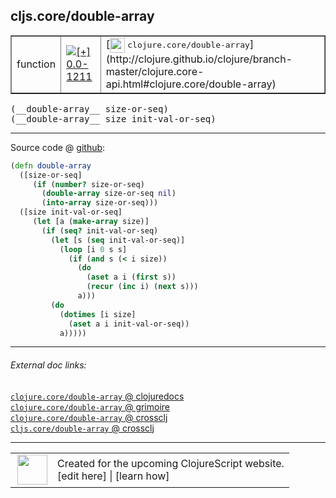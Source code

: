 ## cljs.core/double-array



 <table border="1">
<tr>
<td>function</td>
<td><a href="https://github.com/cljsinfo/cljs-api-docs/tree/0.0-1211"><img valign="middle" alt="[+] 0.0-1211" title="Added in 0.0-1211" src="https://img.shields.io/badge/+-0.0--1211-lightgrey.svg"></a> </td>
<td>
[<img height="24px" valign="middle" src="http://i.imgur.com/1GjPKvB.png"> <samp>clojure.core/double-array</samp>](http://clojure.github.io/clojure/branch-master/clojure.core-api.html#clojure.core/double-array)
</td>
</tr>
</table>


 <samp>
(__double-array__ size-or-seq)<br>
</samp>
 <samp>
(__double-array__ size init-val-or-seq)<br>
</samp>

---







Source code @ [github](https://github.com/clojure/clojurescript/blob/r2080/src/cljs/cljs/core.cljs#L2372-L2390):

```clj
(defn double-array
  ([size-or-seq]
     (if (number? size-or-seq)
       (double-array size-or-seq nil)
       (into-array size-or-seq)))
  ([size init-val-or-seq]
     (let [a (make-array size)]
       (if (seq? init-val-or-seq)
         (let [s (seq init-val-or-seq)]
           (loop [i 0 s s]
             (if (and s (< i size))
               (do
                 (aset a i (first s))
                 (recur (inc i) (next s)))
               a)))
         (do
           (dotimes [i size]
             (aset a i init-val-or-seq))
           a)))))
```

<!--
Repo - tag - source tree - lines:

 <pre>
clojurescript @ r2080
└── src
    └── cljs
        └── cljs
            └── <ins>[core.cljs:2372-2390](https://github.com/clojure/clojurescript/blob/r2080/src/cljs/cljs/core.cljs#L2372-L2390)</ins>
</pre>

-->

---



###### External doc links:

[`clojure.core/double-array` @ clojuredocs](http://clojuredocs.org/clojure.core/double-array)<br>
[`clojure.core/double-array` @ grimoire](http://conj.io/store/v1/org.clojure/clojure/1.7.0-beta3/clj/clojure.core/double-array/)<br>
[`clojure.core/double-array` @ crossclj](http://crossclj.info/fun/clojure.core/double-array.html)<br>
[`cljs.core/double-array` @ crossclj](http://crossclj.info/fun/cljs.core.cljs/double-array.html)<br>

---

 <table>
<tr><td>
<img valign="middle" align="right" width="48px" src="http://i.imgur.com/Hi20huC.png">
</td><td>
Created for the upcoming ClojureScript website.<br>
[edit here] | [learn how]
</td></tr></table>

[edit here]:https://github.com/cljsinfo/cljs-api-docs/blob/master/cljsdoc/cljs.core_double-array.cljsdoc
[learn how]:https://github.com/cljsinfo/cljs-api-docs/wiki/cljsdoc-files

<!--

This information was too distracting to show to readers, but I'll leave it
commented here since it is helpful to:

- pretty-print the data used to generate this document
- and show how to retrieve that data



The API data for this symbol:

```clj
{:ns "cljs.core",
 :name "double-array",
 :signature ["[size-or-seq]" "[size init-val-or-seq]"],
 :history [["+" "0.0-1211"]],
 :type "function",
 :full-name-encode "cljs.core_double-array",
 :source {:code "(defn double-array\n  ([size-or-seq]\n     (if (number? size-or-seq)\n       (double-array size-or-seq nil)\n       (into-array size-or-seq)))\n  ([size init-val-or-seq]\n     (let [a (make-array size)]\n       (if (seq? init-val-or-seq)\n         (let [s (seq init-val-or-seq)]\n           (loop [i 0 s s]\n             (if (and s (< i size))\n               (do\n                 (aset a i (first s))\n                 (recur (inc i) (next s)))\n               a)))\n         (do\n           (dotimes [i size]\n             (aset a i init-val-or-seq))\n           a)))))",
          :title "Source code",
          :repo "clojurescript",
          :tag "r2080",
          :filename "src/cljs/cljs/core.cljs",
          :lines [2372 2390]},
 :full-name "cljs.core/double-array",
 :clj-symbol "clojure.core/double-array"}

```

Retrieve the API data for this symbol:

```clj
;; from Clojure REPL
(require '[clojure.edn :as edn])
(-> (slurp "https://raw.githubusercontent.com/cljsinfo/cljs-api-docs/catalog/cljs-api.edn")
    (edn/read-string)
    (get-in [:symbols "cljs.core/double-array"]))
```

-->
